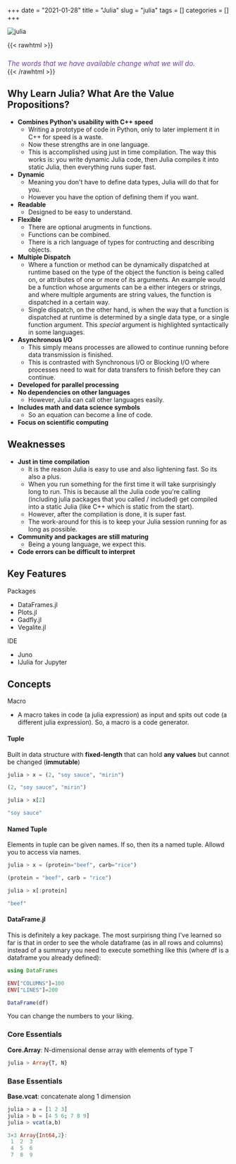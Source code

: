 +++ 
date = "2021-01-28"
title = "Julia"
slug = "julia"
tags = []
categories = []
+++


![julia](/images/julia_banner.png)

{{< rawhtml >}}
<p style="font-size:110%; color: #6f439c; margin: 0; font-style: italic; padding-top:2%;">
The words that we have available change what we will do.
</p>
{{< /rawhtml >}}

## Why Learn Julia? What Are the Value Propositions?

- __Combines Python's usability with C++ speed__
    - Writing a prototype of code in Python, only to later implement it in C++ for speed is a waste.
    - Now these strengths are in one language.
    - This is accomplished using just in time compilation. The way this works is: you write dynamic Julia code, then Julia compiles it into static Julia, then everything runs super fast.
- __Dynamic__
    - Meaning you don't have to define data types, Julia will do that for you.
    - However you have the option of defining them if you want.
- __Readable__
    - Designed to be easy to understand. 
- __Flexible__
    - There are optional arugments in functions.
    - Functions can be combined.
    - There is a rich language of types for contructing and describing objects.
- __Multiple Dispatch__
    - Where a function or method can be dynamically dispatched at runtime based on the type of the object the function is being called on, or attributes of one or more of its arguments. An example would be a function whose arguments can be a either integers or strings, and where multiple arguments are string values, the function is dispatched in a certain way.
    - Single dispatch, on the other hand, is when the way that a function is dispatched at runtime is determined by a single data type, or a single function argument. This _special_ argument is highlighted syntactically in some languages.
- __Asynchronous I/O__
    - This simply means processes are allowed to continue running before data transmission is finished.
    - This is contrasted with Synchronous I/O or Blocking I/O where processes need to wait for data transfers to finish before they can continue.
- __Developed for parallel processing__
- __No dependencies on other languages__
    - However, Julia can call other languages easily. 
- __Includes math and data science symbols__
    - So an equation can become a line of code.
- __Focus on scientific computing__


## Weaknesses

- __Just in time compilation__
    - It is the reason Julia is easy to use and also lightening fast. So its also a plus.
    - When you run something for the first time it will take surprisingly long to run. This is because all the Julia code you're calling (including julia packages that you called / included) get compiled into a static Julia (like C++ which is static from the start). 
    - However, after the compilation is done, it is super fast.
    - The work-around for this is to keep your Julia session running for as long as possible.
- __Community and packages are still maturing__
    - Being a young language, we expect this.
- __Code errors can be difficult to interpret__

## Key Features

Packages
- DataFrames.jl
- Plots.jl
- Gadfly.jl
- Vegalite.jl

IDE
- Juno
- IJulia for Jupyter

## Concepts

Macro
- A macro takes in code (a julia expression) as input and spits out code (a different julia expression). So, a macro is a code generator.


#### Tuple

Built in data structure with __fixed-length__ that can hold __any values__ but cannot be changed (__immutable__)

```julia
julia > x = (2, "soy sauce", "mirin")

(2, "soy sauce", "mirin")
```

```julia
julia > x[2]

"soy sauce"
```

#### Named Tuple

Elements in tuple can be given names. If so, then its a named tuple. Allowd you to access via names.

```julia
julia > x = (protein="beef", carb="rice")

(protein = "beef", carb = "rice")
```

```julia
julia > x[:protein]

"beef"
```

#### DataFrame.jl

This is definitely a key package. The most surpirisng thing I've learned so far is that in order to see the whole dataframe (as in all rows and columns) instead of a summary you need to execute something like this (where df is a dataframe you already defined):

```julia
using DataFrames

ENV["COLUMNS"]=100
ENV["LINES"]=200

DataFrame(df)
```

You can change the numbers to your liking.

### Core Essentials

__Core.Array__: N-dimensional dense array with elements of type T

```julia
julia > Array{T, N}
```

### Base Essentials

__Base.vcat__: concatenate along 1 dimension

```julia
julia > a = [1 2 3]
julia > b = [4 5 6; 7 8 9]
julia > vcat(a,b)

3×3 Array{Int64,2}:
 1  2  3
 4  5  6
 7  8  9
```


